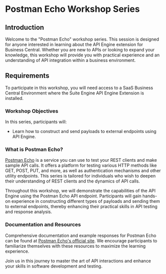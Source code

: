 # Postman Echo Workshop Series

## Introduction

Welcome to the "Postman Echo" workshop series. This session is designed for anyone interested in learning about the API Engine extension for Business Central. Whether you are new to APIs or looking to expand your knowledge, this workshop will provide you with practical experience and an understanding of API integration within a business environment.

## Requirements

To participate in this workshop, you will need access to a SaaS Business Central Environment where the Suite Engine API Engine Extension is installed.

### Workshop Objectives

In this series, participants will:

- Learn how to construct and send payloads to external endpoints using API Engine.

### What is Postman Echo?

[Postman Echo](https://postman-echo.com) is a service you can use to test your REST clients and make sample API calls. It offers a platform for testing various HTTP methods like GET, POST, PUT, and more, as well as authentication mechanisms and other utility endpoints. This series is tailored for individuals who wish to deepen their understanding of REST clients and the dynamics of API calls.

Throughout this workshop, we will demonstrate the capabilities of the API Engine using the Postman Echo API endpoint. Participants will gain hands-on experience in constructing different types of payloads and sending them to external endpoints, thereby enhancing their practical skills in API testing and response analysis.

### Documentation and Resources

Comprehensive documentation and example responses for Postman Echo can be found at [Postman Echo's official site](https://postman-echo.com). We encourage participants to familiarize themselves with these resources to maximize the learning experience.

Join us in this journey to master the art of API interactions and enhance your skills in software development and testing.
